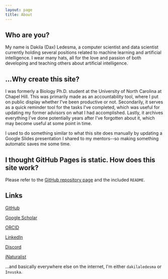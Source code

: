 ```yaml
---
layout: page
title: About
---
```


## Who are you?
My name is Dakila (Dax) Ledesma, a computer scientist and data scientist currently holding several positions related to machine learning and artificial intelligence. I wear many hats, all for the love and passion of both developing and teaching others about artificial intelligence. 

## ...Why create this site?
I was formerly a Biology Ph.D. student at the University of North Carolina at Chapel Hill. This was primarily made as an accountability tool, where I put on public display whether I've been productive or not. Secondarily, it serves as a quick reminder tool for the tasks I've completed, which was useful for updating my former advisors on what I had accomplished. Lastly, it archives everything I've done potentially years after I've forgotten about it, which may become useful at some point in time.

I used to do something similar to what this site does manually by updating a Google Slides presentation I shared to my mentors--so making something automatic saves me some time.

## I thought GitHub Pages is static. How does this site work?
Please refer to the [GitHub repository page](https://github.com/dakilaledesma/dakilaledesma.github.io) and the included `README`.

## Links
[GitHub](https://github.com/dakilaledesma)

[Google Scholar](https://scholar.google.com/citations?user=SgL3cR0AAAAJ&hl=en)

[ORCID](https://orcid.org/0000-0002-0614-3155)

[LinkedIn](https://www.linkedin.com/in/dax-ledesma-4b1b08168/)

[Discord](https://discord.com/users/Invuska#1538)

[iNaturalist](https://www.inaturalist.org/people/dakilaledesma)


...and basically everywhere else on the internet, I'm either `dakilaledesma` or `Invuska`.
